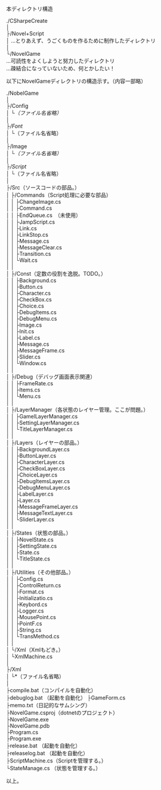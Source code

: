 本ディレクトリ構造

./CSharpeCreate  
	│  
	├/Novel+Script  
	│	…とりあえず、うごくものを作るために制作したディレクトリ  
	│  
	└/NovelGame  
		…可読性をよくしようと努力したディレクトリ  
		…疎結合になっていないため、何とかしたい！  	
  
以下にNovelGameディレクトリの構造示す。（内容一部略）  
  
./NobelGame  
	│  
	├/Config  
	│	└*（ファイル名省略）  
	│  
	├/Font  
	│	└*（ファイル名省略）  
	│  
	├/Image  
	│	└*（ファイル名省略）  
	│  
	├/Script  
	│	└*（ファイル名省略）  
	│  
	├/Src（ソースコードの部品。）  
	│	├/Commands（Script処理に必要な部品）  
	│	│	├ChangeImage.cs  
	│	│	├Command.cs  
	│	│	├EndQueue.cs　（未使用）  
	│	│	├JampScript.cs  
	│	│	├Link.cs  
	│	│	├LinkStop.cs  
	│	│	├Message.cs  
	│	│	├MessageClear.cs  
	│	│	├Transition.cs  
	│	│	└Wait.cs  
	│	│  
	│	├/Const（定数の役割を逸脱。TODO。）  
	│	│	├Background.cs  
	│	│	├Button.cs  
	│	│	├Character.cs  
	│	│	├CheckBox.cs  
	│	│	├Choice.cs  
	│	│	├DebugItems.cs  
	│	│	├DebugMenu.cs  
	│	│	├Image.cs  
	│	│	├Init.cs  
	│	│	├Label.cs  
	│	│	├Message.cs  
	│	│	├MessageFrame.cs  
	│	│	├Slider.cs  
	│	│	└Window.cs  
	│	│  
	│	├/Debug（デバッグ画面表示関連）  
	│	│	├FrameRate.cs  
	│	│	├Items.cs  
	│	│	└Menu.cs  
	│	│  
	│	├/LayerManager（各状態のレイヤー管理。ここが問題。）  
	│	│	├GamelLayerManager.cs  
	│	│	├SettingLayerManager.cs  
	│	│	└TitleLayerManager.cs  
	│	│  
	│	├/Layers（レイヤーの部品。）  
	│	│	├BackgroundLayer.cs  
	│	│	├ButtonLayer.cs  
	│	│	├CharacterLayer.cs  
	│	│	├CheckBoxLayer.cs  
	│	│	├ChoiceLayer.cs  
	│	│	├DebugItemsLayer.cs  
	│	│	├DebugMenuLayer.cs  
	│	│	├LabelLayer.cs  
	│	│	├Layer.cs  
	│	│	├MessageFrameLayer.cs  
	│	│	├MessageTextLayer.cs  
	│	│	└SliderLayer.cs  
	│	│  
	│	├/States（状態の部品。）  
	│	│	├NovelState.cs  
	│	│	├SettingState.cs  
	│	│	├State.cs  
	│	│	└TitleState.cs  
	│	│  
	│	├/Utilities（その他部品。）  
	│	│	├Config.cs  
	│	│	├ControlReturn.cs  
	│	│	├Format.cs  
	│	│	├Initializatio.cs  
	│	│	├Keybord.cs  
	│	│	├Logger.cs  
	│	│	├MousePoint.cs  
	│	│	├PointF.cs  
	│	│	├String.cs  
	│	│	└TransMethod.cs  
	│	│  
	│	└/Xml（Xmlもどき。）  
	│		└XmlMachine.cs  
	│  
	├/Xml  
	│	└*（ファイル名省略）  
	│  
	├compile.bat（コンパイルを自動化）  
	├debuglog.bat  （起動を自動化）
	├GameForm.cs  
	├memo.txt（日記的なサムシング）  
	├NovelGame.csproj（dotnetのプロジェクト）  
	├NovelGame.exe  
	├NovelGame.pdb  
	├Program.cs  
	├Program.exe  
	├release.bat （起動を自動化）  
	├releaselog.bat （起動を自動化）  
	├ScriptMachine.cs（Scriptを管理する。）  
	└StateManage.cs （状態を管理する。）  
  
以上。  
